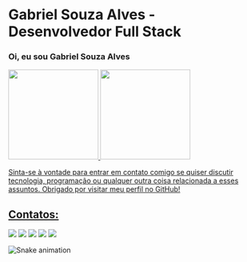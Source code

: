 

<h1>Gabriel Souza Alves - Desenvolvedor Full Stack</h1>
<h3>Oi, eu sou Gabriel Souza Alves</h3>

<div>
<a href="https://github.com/Osouzaa">
<img height="180em" src="https://github-readme-stats.vercel.app/api/top-langs/?username=Osouzaa&layout=compact&langs_count=7&theme=dracula"/>
<img height="180em" src="https://github-readme-stats.vercel.app/api?username=Osouzaa&show_icons=true&theme=dracula&include_all_commits=true&count_private=true"/>
</div>
  <p> Sinta-se à vontade para entrar em contato comigo se quiser discutir tecnologia, programação ou qualquer outra coisa relacionada a esses assuntos. Obrigado por visitar meu perfil no GitHub!</p>

## Contatos:

<div>
<a href="https://www.youtube.com/seu-canal-youtube-aqui" target="_blank"><img src="https://img.shields.io/badge/YouTube-FF0000?style=for-the-badge&logo=youtube&logoColor=white" target="_blank"></a>
<a href="https://instagram.com/seu-usuário-instagram-aqui" target="_blank"><img src="https://img.shields.io/badge/-Instagram-%23E4405F?style=for-the-badge&logo=instagram&logoColor=white" target="_blank"></a>
<a href="https://www.twitch.tv/seu-usuário-aqui" target="_blank"><img src="https://img.shields.io/badge/Twitch-9146FF?style=for-the-badge&logo=twitch&logoColor=white" target="_blank"></a>
<a href = "mailto:contato@seu-usuário-aqui"><img src="https://img.shields.io/badge/Gmail-D14836?style=for-the-badge&logo=gmail&logoColor=white" target="_blank"></a>
<a href="https://www.linkedin.com/in/gabrielsouza-dev/" target="_blank"><img src="https://img.shields.io/badge/-LinkedIn-%230077B5?style=for-the-badge&logo=linkedin&logoColor=white" target="_blank"></a>   
</div>

  ![Snake animation](https://github.com/Osouzaa/Osouzaa/blob/output/github-contribution-grid-snake.svg)


